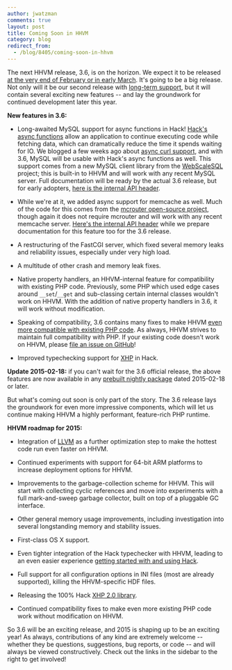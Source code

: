 ```yaml
---
author: jwatzman
comments: true
layout: post
title: Coming Soon in HHVM
category: blog
redirect_from:
  - /blog/8405/coming-soon-in-hhvm
---
```


The next HHVM release, 3.6, is on the horizon. We expect it to be released [at the very end of February or in early March](https://github.com/facebook/hhvm/wiki/Release%20Schedule). It's going to be a big release. Not only will it be our second release with [long-term support](https://github.com/facebook/hhvm/wiki/Long-term-support-%28LTS%29), but it will contain several exciting new features -- and lay the groundwork for continued development later this year.

<!--truncate-->

**New features in 3.6:**


  * Long-awaited MySQL support for async functions in Hack! [Hack's async functions](http://docs.hhvm.com/manual/en/hack.async.php) allow an application to continue executing code while fetching data, which can dramatically reduce the time it spends waiting for IO. We blogged a few weeks ago about [async curl support](http://hhvm.com/blog/7091/async-cooperative-multitasking-for-hack), and with 3.6, MySQL will be usable with Hack's async functions as well. This support comes from a new MySQL client library from the [WebScaleSQL](http://webscalesql.org/) project; this is built-in to HHVM and will work with any recent MySQL server. Full documentation will be ready by the actual 3.6 release, but for early adopters, [here is the internal API header](https://github.com/facebook/hhvm/blob/master/hphp/runtime/ext/async_mysql/ext_async_mysql.php).

  * While we're at it, we added async support for memcache as well. Much of the code for this comes from the [mcrouter open-source project](https://github.com/facebook/mcrouter), though again it does not require mcrouter and will work with any recent memcache server. [Here's the internal API header](https://github.com/facebook/hhvm/blob/master/hphp/runtime/ext/mcrouter/ext_mcrouter.php) while we prepare documentation for this feature too for the 3.6 release.

  * A restructuring of the FastCGI server, which fixed several memory leaks and reliability issues, especially under very high load.

  * A multitude of other crash and memory leak fixes.

  * Native property handlers, an HHVM-internal feature for compatibility with existing PHP code. Previously, some PHP which used edge cases around `__set`/`__get` and sub-classing certain internal classes wouldn't work on HHVM. With the addition of native property handlers in 3.6, it will work without modification.

  * Speaking of compatibility, 3.6 contains many fixes to make HHVM [even more compatible with existing PHP code](http://www.hhvm.com/frameworks/). As always, HHVM strives to maintain full compatibility with PHP. If your existing code doesn't work on HHVM, please [file an issue on GitHub](https://github.com/facebook/hhvm/issues)!

  * Improved typechecking support for [XHP](http://docs.hhvm.com/manual/en/hack.xhp.php) in Hack.


**Update 2015-02-18:** if you can't wait for the 3.6 official release, the above features are now available in any [prebuilt nightly package](https://github.com/facebook/hhvm/wiki/Prebuilt%20Packages%20for%20HHVM) dated 2015-02-18 or later.

But what's coming out soon is only part of the story. The 3.6 release lays the groundwork for even more impressive components, which will let us continue making HHVM a highly performant, feature-rich PHP runtime.

**HHVM roadmap for 2015:**





  * Integration of [LLVM](http://llvm.org/) as a further optimization step to make the hottest code run even faster on HHVM.

  * Continued experiments with support for 64-bit ARM platforms to increase deployment options for HHVM.

  * Improvements to the garbage-collection scheme for HHVM. This will start with collecting cyclic references and move into experiments with a full mark-and-sweep garbage collector, built on top of a pluggable GC interface.

  * Other general memory usage improvements, including investigation into several longstanding memory and stability issues.

  * First-class OS X support.

  * Even tighter integration of the Hack typechecker with HHVM, leading to an even easier experience [getting started with and using Hack](http://docs.hhvm.com/manual/en/install.hack.bootstrapping.php).

  * Full support for all configuration options in INI files (most are already supported), killing the HHVM-specific HDF files.

  * Releasing the 100% Hack [XHP 2.0 library](https://github.com/facebook/xhp-lib).

  * Continued compatibility fixes to make even more existing PHP code work without modification on HHVM.


So 3.6 will be an exciting release, and 2015 is shaping up to be an exciting year! As always, contributions of any kind are extremely welcome -- whether they be questions, suggestions, bug reports, or code -- and will always be viewed constructively. Check out the links in the sidebar to the right to get involved!
